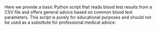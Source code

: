 Here we provide a basic Python script that reads blood test results from a CSV file and offers general advice based on common blood test parameters. This script is purely for educational purposes and should not be used as a substitute for professional medical advice.
